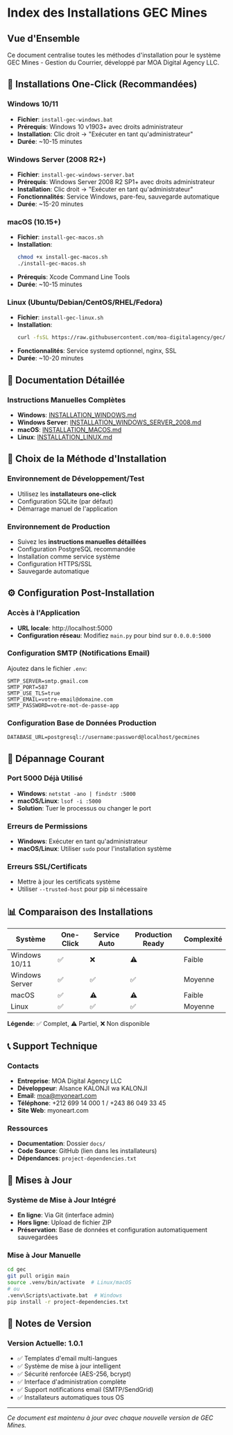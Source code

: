 # Index des Installations GEC Mines

## Vue d'Ensemble
Ce document centralise toutes les méthodes d'installation pour le système GEC Mines - Gestion du Courrier, développé par MOA Digital Agency LLC.

## 🚀 Installations One-Click (Recommandées)

### Windows 10/11
- **Fichier**: `install-gec-windows.bat`
- **Prérequis**: Windows 10 v1903+ avec droits administrateur
- **Installation**: Clic droit → "Exécuter en tant qu'administrateur"
- **Durée**: ~10-15 minutes

### Windows Server (2008 R2+)
- **Fichier**: `install-gec-windows-server.bat`
- **Prérequis**: Windows Server 2008 R2 SP1+ avec droits administrateur
- **Installation**: Clic droit → "Exécuter en tant qu'administrateur"
- **Fonctionnalités**: Service Windows, pare-feu, sauvegarde automatique
- **Durée**: ~15-20 minutes

### macOS (10.15+)
- **Fichier**: `install-gec-macos.sh`
- **Installation**: 
  ```bash
  chmod +x install-gec-macos.sh
  ./install-gec-macos.sh
  ```
- **Prérequis**: Xcode Command Line Tools
- **Durée**: ~10-15 minutes

### Linux (Ubuntu/Debian/CentOS/RHEL/Fedora)
- **Fichier**: `install-gec-linux.sh`
- **Installation**: 
  ```bash
  curl -fsSL https://raw.githubusercontent.com/moa-digitalagency/gec/main/install-gec-linux.sh | bash
  ```
- **Fonctionnalités**: Service systemd optionnel, nginx, SSL
- **Durée**: ~10-20 minutes

## 📖 Documentation Détaillée

### Instructions Manuelles Complètes
- **Windows**: [INSTALLATION_WINDOWS.md](INSTALLATION_WINDOWS.md)
- **Windows Server**: [INSTALLATION_WINDOWS_SERVER_2008.md](INSTALLATION_WINDOWS_SERVER_2008.md)
- **macOS**: [INSTALLATION_MACOS.md](INSTALLATION_MACOS.md)
- **Linux**: [INSTALLATION_LINUX.md](INSTALLATION_LINUX.md)

## 🎯 Choix de la Méthode d'Installation

### Environnement de Développement/Test
- Utilisez les **installateurs one-click**
- Configuration SQLite (par défaut)
- Démarrage manuel de l'application

### Environnement de Production
- Suivez les **instructions manuelles détaillées**
- Configuration PostgreSQL recommandée
- Installation comme service système
- Configuration HTTPS/SSL
- Sauvegarde automatique

## ⚙️ Configuration Post-Installation

### Accès à l'Application
- **URL locale**: http://localhost:5000
- **Configuration réseau**: Modifiez `main.py` pour bind sur `0.0.0.0:5000`

### Configuration SMTP (Notifications Email)
Ajoutez dans le fichier `.env`:
```env
SMTP_SERVER=smtp.gmail.com
SMTP_PORT=587
SMTP_USE_TLS=true
SMTP_EMAIL=votre-email@domaine.com
SMTP_PASSWORD=votre-mot-de-passe-app
```

### Configuration Base de Données Production
```env
DATABASE_URL=postgresql://username:password@localhost/gecmines
```

## 🔧 Dépannage Courant

### Port 5000 Déjà Utilisé
- **Windows**: `netstat -ano | findstr :5000`
- **macOS/Linux**: `lsof -i :5000`
- **Solution**: Tuer le processus ou changer le port

### Erreurs de Permissions
- **Windows**: Exécuter en tant qu'administrateur
- **macOS/Linux**: Utiliser `sudo` pour l'installation système

### Erreurs SSL/Certificats
- Mettre à jour les certificats système
- Utiliser `--trusted-host` pour pip si nécessaire

## 📊 Comparaison des Installations

| Système | One-Click | Service Auto | Production Ready | Complexité |
|---------|-----------|--------------|------------------|------------|
| Windows 10/11 | ✅ | ❌ | ⚠️ | Faible |
| Windows Server | ✅ | ✅ | ✅ | Moyenne |
| macOS | ✅ | ⚠️ | ⚠️ | Faible |
| Linux | ✅ | ✅ | ✅ | Moyenne |

**Légende**: ✅ Complet, ⚠️ Partiel, ❌ Non disponible

## 📞 Support Technique

### Contacts
- **Entreprise**: MOA Digital Agency LLC
- **Développeur**: AIsance KALONJI wa KALONJI
- **Email**: moa@myoneart.com
- **Téléphone**: +212 699 14 000 1 / +243 86 049 33 45
- **Site Web**: myoneart.com

### Ressources
- **Documentation**: Dossier `docs/`
- **Code Source**: GitHub (lien dans les installateurs)
- **Dépendances**: `project-dependencies.txt`

## 🔄 Mises à Jour

### Système de Mise à Jour Intégré
- **En ligne**: Via Git (interface admin)
- **Hors ligne**: Upload de fichier ZIP
- **Préservation**: Base de données et configuration automatiquement sauvegardées

### Mise à Jour Manuelle
```bash
cd gec
git pull origin main
source .venv/bin/activate  # Linux/macOS
# ou
.venv\Scripts\activate.bat  # Windows
pip install -r project-dependencies.txt
```

## 📝 Notes de Version

### Version Actuelle: 1.0.1
- ✅ Templates d'email multi-langues
- ✅ Système de mise à jour intelligent
- ✅ Sécurité renforcée (AES-256, bcrypt)
- ✅ Interface d'administration complète
- ✅ Support notifications email (SMTP/SendGrid)
- ✅ Installateurs automatiques tous OS

---

*Ce document est maintenu à jour avec chaque nouvelle version de GEC Mines.*